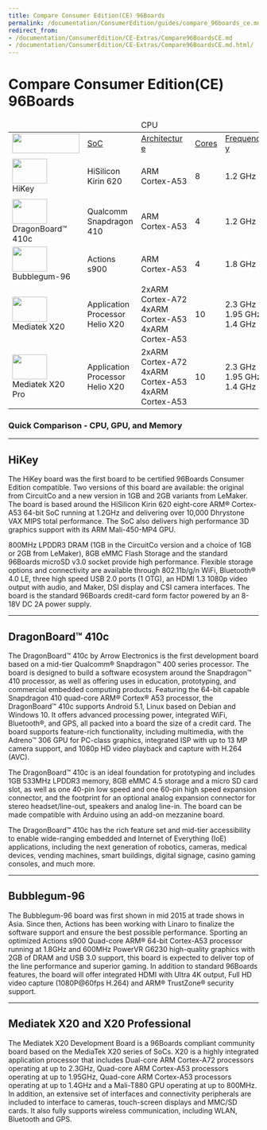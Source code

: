 ```yaml
---
title: Compare Consumer Edition(CE) 96Boards
permalink: /documentation/ConsumerEdition/guides/compare_96boards_ce.md.html
redirect_from:
- /documentation/ConsumerEdition/CE-Extras/Compare96BoardsCE.md
- /documentation/ConsumerEdition/CE-Extras/Compare96BoardsCE.md.html/
---
```

# Compare Consumer Edition(CE) 96Boards

<table align="center">
<thead>
	<tr>
		<td></td>
		<td></td>
		<td colspan="3">CPU</td>
		<td></td>
		<td colspan="4">RAM</td>
	</tr>
</thead>
<tbody>
	<tr>
		<td><img src="https://i.imgur.com/mKjYKTH.png" data-canonical-src="https://i.imgur.com/mKjYKTH.png" width="135" height="40" /></td>
		<td><a href="https://en.wikipedia.org/wiki/System_on_a_chip">SoC</a></td>
		<td><a href="https://en.wikipedia.org/wiki/ARM_architecture">Architecture&shy;</a></td>
		<td><a href="https://en.wikipedia.org/wiki/Multi-core_processor">Cores</a></td>
		<td><a href="">Frequency&shy;</a></td>
		<td><a href="https://en.wikipedia.org/wiki/Graphics_processing_unit">GPU</a></td>
		<td><a href="https://en.wikipedia.org/wiki/Random-access_memory">Size&shy;</a></td>
		<td><a href="https://en.wikipedia.org/wiki/Random-access_memory">Data rate</a></td>
		<td><a href="https://en.wikipedia.org/wiki/Random-access_memory">Type</a></td>
	</tr>
	<tr>
		<td> <img src="https://i.imgur.com/0e7lsoO.png" data-canonical-src="https://i.imgur.com/0e7lsoO.png" width="70" height="50" /> <br> HiKey</td>
		<td>HiSilicon<br>Kirin 620</td>
		<td>ARM Cortex-A53</td>
		<td>8</td>
		<td>1.2 GHz</td>
		<td>Mali-450 MP4</td>
		<td>1 GB or 2 GB</td>
		<td>1600</td>
		<td>LPDDR3</td>
	</tr>
	<tr>
		<td><img src="https://i.imgur.com/4a5GXRd.png" data-canonical-src="https://i.imgur.com/4a5GXRd.png" width="70" height="50" /> <br> DragonBoard™ 410c</td>
		<td>Qualcomm<br>Snapdragon 410</td>
		<td>ARM Cortex-A53</td>
		<td>4</td>
		<td>1.2 GHz</td>
		<td>Qualcomm<br>Adreno 306</td>
		<td>1 GB</td>
		<td>1066</td>
		<td>LPDDR3</td>
	</tr>
	<tr>
		<td> <img src="https://i.imgur.com/ykySoFc.png" data-canonical-src="https://i.imgur.com/ykySoFc.png" width="70" height="50" /> <br> Bubblegum-96</td>
		<td>Actions<br>s900</td>
		<td>ARM Cortex-A53</td>
		<td>4</td>
		<td>1.8 GHz</td>
		<td>PowerVR G6230</td>
		<td>2 GB</td>
		<td>2400</td>
		<td>LPDDR3</td>
	</tr>
	<tr>
		<td> <img src="https://i.imgur.com/kSjTguX.png" data-canonical-src="https://i.imgur.com/kSjTguX.png" width="70" height="50" /> <br> Mediatek X20</td>
		<td>Application Processor<br>Helio X20</td>
		<td>2xARM Cortex-A72<br>4xARM Cortex-A53<br>4xARM Cortex-A53</td>
		<td>10</td>
		<td>2.3 GHz<br>1.95 GHz<br>1.4 GHz</td>
		<td>Mali-T880</td>
		<td>2 GB</td>
		<td>?</td>
		<td>LPDDR3</td>
	</tr>
	<tr>
	<td> <img src="https://github.com/96boards/documentation/blob/master/ConsumerEdition/MediaTekX20Pro/AdditionalDocs/Images/Images_Board/MediaTek%20X20-Front-SD.jpg?raw=true" data-canonical-src="https://github.com/96boards/documentation/blob/master/ConsumerEdition/MediaTekX20Pro/AdditionalDocs/Images/Images_Board/MediaTek%20X20-Front-SD.jpg?raw=true" width="70" height="50" /> <br> Mediatek X20 Pro</td>
	<td>Application Processor<br>Helio X20</td>
	<td>2xARM Cortex-A72<br>4xARM Cortex-A53<br>4xARM Cortex-A53</td>
	<td>10</td>
	<td>2.3 GHz<br>1.95 GHz<br>1.4 GHz</td>
	<td>Mali-T880</td>
	<td>2 GB</td>
	<td>?</td>
	<td>LPDDR3</td>
	</tr>
</tbody>
</table>

### Quick Comparison - CPU, GPU, and Memory
***

## HiKey

The HiKey board was the first board to be certified 96Boards Consumer Edition compatible. Two versions of this board are available: the original from CircuitCo and a new version in 1GB and 2GB variants from LeMaker. The board is based around the HiSilicon Kirin 620 eight-core ARM® Cortex-A53 64-bit SoC running at 1.2GHz and delivering over 10,000 Dhrystone VAX MIPS total performance. The SoC also delivers high performance 3D graphics support with its ARM Mali-450-MP4 GPU.

800MHz LPDDR3 DRAM (1GB in the CircuitCo version and a choice of 1GB or 2GB from LeMaker), 8GB eMMC Flash Storage and the standard 96Boards microSD v3.0 socket provide high performance. Flexible storage options and connectivity are available through 802.11b/g/n WiFi, Bluetooth® 4.0 LE, three high speed USB 2.0 ports (1 OTG), an HDMI 1.3 1080p video output with audio, and Maker, DSI display and CSI camera interfaces. The board is the standard 96Boards credit-card form factor powered by an 8-18V DC 2A power supply.

***

## DragonBoard™ 410c

The DragonBoard™ 410c by Arrow Electronics is the first development board based on a mid-tier Qualcomm® Snapdragon™ 400 series processor. The board is designed to build a software ecosystem around the Snapdragon™ 410 processor, as well as offering uses in education, prototyping, and commercial embedded computing products. Featuring the 64-bit capable Snapdragon 410 quad-core ARM® Cortex® A53 processor, the DragonBoard™ 410c supports Android 5.1, Linux based on Debian and Windows 10. It offers advanced processing power, integrated WiFi, Bluetooth®, and GPS, all packed into a board the size of a credit card. The board supports feature-rich functionality, including multimedia, with the Adreno™ 306 GPU for PC-class graphics, integrated ISP with up to 13 MP camera support, and 1080p HD video playback and capture with H.264 (AVC).

The DragonBoard™ 410c is an ideal foundation for prototyping and includes 1GB 533MHz LPDDR3 memory, 8GB eMMC 4.5 storage and a micro SD card slot, as well as one 40-pin low speed and one 60-pin high speed expansion connector, and the footprint for an optional analog expansion connector for stereo headset/line-out, speakers and analog line-in. The board can be made compatible with Arduino using an add-on mezzanine board.

The DragonBoard™ 410c has the rich feature set and mid-tier accessibility to enable wide-ranging embedded and Internet of Everything (IoE) applications, including the next generation of robotics, cameras, medical devices, vending machines, smart buildings, digital signage, casino gaming consoles, and much more.

***

## Bubblegum-96

The Bubblegum-96 board was first shown in mid 2015 at trade shows in Asia. Since then,  Actions has been working with Linaro to finalize the software support and ensure the best possible performance. Sporting an optimized Actions s900 Quad-core ARM® 64-bit Cortex-A53 processor running at 1.8GHz and 600MHz PowerVR G6230 high-quality graphics with 2GB of DRAM and USB 3.0 support, this board is expected to deliver top of the line performance and superior gaming.
In addition to standard 96Boards features, the board will offer integrated HDMI with Ultra 4K output, Full HD video capture (1080P@60fps H.264) and ARM® TrustZone® security support.

***

## Mediatek X20 and X20 Professional

The Mediatek X20 Development Board is a 96Boards compliant community board based on the MediaTek X20 series of SoCs. X20 is a highly integrated application processor that includes Dual-core ARM Cortex-A72 processors operating at up to 2.3GHz, Quad-core ARM Cortex-A53 processors operating at up to 1.95GHz, Quad-core ARM Cortex-A53 processors operating at up to 1.4GHz and a Mali-T880 GPU operating at up to 800MHz. In addition, an extensive set of interfaces and connectivity peripherals are included to interface to cameras, touch-screen displays and MMC/SD cards. It also fully supports wireless communication, including WLAN, Bluetooth and GPS.

